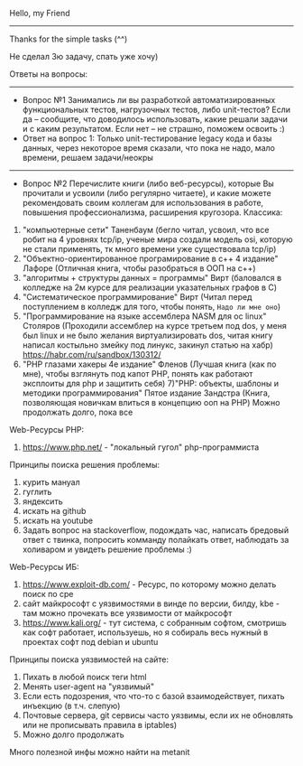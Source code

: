 Hello, my Friend
***
Thanks for the simple tasks (^^)

Не сделал 3ю задачу, спать уже хочу)

Ответы на вопросы:
___
- Вопрос №1 Занимались ли вы разработкой автоматизированных функциональных тестов, нагрузочных тестов, либо unit-тестов? Если да – сообщите, что доводилось использовать, какие решали задачи и с каким результатом. Если нет – не страшно, поможем освоить :)
- Ответ на вопрос 1: Только unit-тестирование legacy кода и базы данных, через некоторое время сказали, что пока не надо, мало времени, решаем задачи/неокры
___
- Вопрос №2
  Перечислите книги (либо веб-ресурсы), которые Вы прочитали и усвоили (либо регулярно читаете), и какие можете рекомендовать своим коллегам для использования в работе, повышения профессионализма, расширения кругозора. 
Классика:
1) "компьютерные сети" Таненбаум (бегло читал, усвоил, что все робит на 4 уровнях tcp/ip, ученые мира создали модель osi, которую не стали применять, тк много времени уже существовала tcp/ip)
2) "Объектно-ориентированное програмирование в c++ 4 издание" Лафоре (Отличная книга, чтобы разобраться в ООП на c++)
3) "алгоритмы + структуры данных = программы" Вирт (баловался в колледже на 2м курсе для реализации указательных графов в C)
4) "Систематическое программирование" Вирт (Читал перед поступлением в колледж для того, чтобы понять, `Надо ли мне оно`)
5) "Программирование на языке ассемблера NASM для ос linux" Столяров (Проходили ассемблер на курсе третьем под dos, у меня был linux и не было желания виртуализировать dos, читая книгу написал костыльно змейку под линукс, закинул статью на хабр) https://habr.com/ru/sandbox/130312/
6) "PHP глазами хакеры 4е издание" Фленов (Лучшая книга (как по мне), чтобы взглянуть под капот PHP, понять как работают эксплоиты для php и защитить себя)
7)"PHP: объекты, шаблоны и методики программирования" Пятое издание Зандстра (Книга, позволяющая новичкам влиться в концепцию ооп на PHP)
Можно продолжать долго, пока все 

Web-Ресурсы PHP:
1) https://www.php.net/ - "локальный гугол" php-программиста

Принципы поиска решения проблемы:
1) курить мануал
2) гуглить
3) яндексить
4) искать на github
5) искать на youtube
6) Задать вопрос на stackoverflow, подождать час, написать бредовый ответ с твинка, попросить комманду полайкать ответ, наблюдать за холиваром и увидеть решение проблемы :)

Web-Ресурсы ИБ:
1) https://www.exploit-db.com/ - Ресурс, по которому можно делать поиск по cpe
2) сайт майкрософт с уязвимостями в винде по версии, билду, kbe - там можно прочекать все уязвимости от майкрософт
3) https://www.kali.org/ - тут система, с собранным софтом, смотришь как софт работает, используешь, но я собираль весь нужный в проектах софт под debian и ubuntu

Принципы поиска уязвимостей на сайте:
1) Пихать в любой поиск теги html
2) Менять user-agent на "уязвимый"
3) Если есть подозрения, что что-то с базой взаимодействует, пихать инъекцию (в т.ч. слепую)
4) Почтовые сервера, git сервисы часто уязвимы, если их не обновлять или не прописывать правила в iptables)
5) Можно долго продолжать


Много полезной инфы можно найти на metanit
